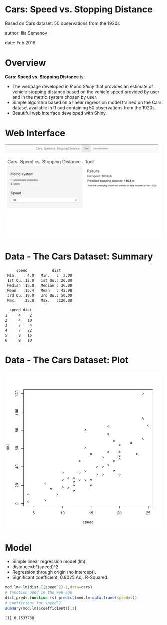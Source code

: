 Cars: Speed vs. Stopping Distance
========================================================

Based on Cars dataset: 50 observations from the 1920s


author: Ilia Semenov 

date: Feb 2016

Overview
========================================================

**Cars: Speed vs. Stopping Distance** is:

- The webpage developed in *R* and *Shiny* that provides an estimate of vehicle 
stopping distance based on the vehicle speed provided by user and in the metric 
system chosen by user.
- Simple algorithm based on a linear regression model trained on the Cars dataset 
available in R and containing 50 observations from the 1920s.
- Beautiful web interface developed with Shiny.

Web Interface
========================================================
![alt text](isemenov_cars_pic.png)


Data - The Cars Dataset: Summary
========================================================


```
     speed           dist       
 Min.   : 4.0   Min.   :  2.00  
 1st Qu.:12.0   1st Qu.: 26.00  
 Median :15.0   Median : 36.00  
 Mean   :15.4   Mean   : 42.98  
 3rd Qu.:19.0   3rd Qu.: 56.00  
 Max.   :25.0   Max.   :120.00  
```

```
  speed dist
1     4    2
2     4   10
3     7    4
4     7   22
5     8   16
6     9   10
```

Data - The Cars Dataset: Plot
========================================================

![plot of chunk unnamed-chunk-2](isemenov_cars_pres-figure/unnamed-chunk-2-1.png) 


Model
========================================================

- Simple linear regression model (lm).
- distance=b*(speed)^2
- Regression through origin (no intercept).
- Significant coefficient, 0.9025 Adj. R-Squared.


```r
mod.lm<-lm(dist~I(speed^2)-1,data=cars)
# function used in the web app
dist_pred<-function (s) predict(mod.lm,data.frame(speed=s))
# coefficient for speed^2
summary(mod.lm)$coefficients[,1]
```

```
[1] 0.1533738
```
